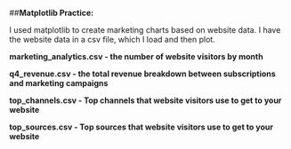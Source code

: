 ##**Matplotlib Practice:**

I used matplotlib to create marketing charts based on website data. I have the website data in a csv file, which I load and then plot.

**marketing_analytics.csv - the number of website visitors by month**


**q4_revenue.csv - the total revenue breakdown between subscriptions and marketing campaigns**


**top_channels.csv - Top channels that website visitors use to get to your website**


**top_sources.csv - Top sources that website visitors use to get to your website**

